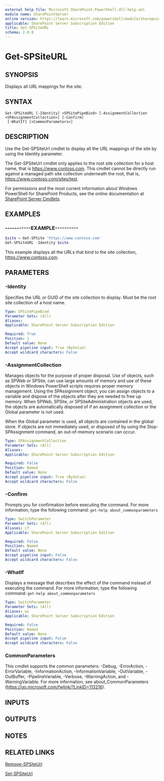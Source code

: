 ```yaml
---
external help file: Microsoft.SharePoint.PowerShell.dll-help.xml
module name: SharePointServer
online version: https://learn.microsoft.com/powershell/module/sharepoint-server/get-spsiteurl
applicable: SharePoint Server Subscription Edition
title: Get-SPSiteURL
schema: 2.0.0
---
```


# Get-SPSiteURL

## SYNOPSIS

Displays all URL mappings for the site.



## SYNTAX

```
Get-SPSiteURL [-Identity] <SPSitePipeBind> [-AssignmentCollection <SPAssignmentCollection>] [-Confirm]
 [-WhatIf] [<CommonParameters>]
```

## DESCRIPTION
Use the Get-SPSiteUrl cmdlet to display all the URL mappings of the site by using the Identity parameter.

The Get-SPSiteUrl cmdlet only applies to the root site collection for a host name, that is https://www.contoso.com.
This cmdlet cannot be directly run against a managed path site collection underneath the root, that is, https://www.contoso.com/sites/test.

For permissions and the most current information about Windows PowerShell for SharePoint Products, see the online documentation at [SharePoint Server Cmdlets](https://learn.microsoft.com/powershell/sharepoint/sharepoint-server/sharepoint-server-cmdlets).

## EXAMPLES

### -----------EXAMPLE----------
```powershell
$site = Get-SPSite 'https://www.contoso.com'
Get-SPSiteURL -Identity $site
```

This example displays all the URLs that bind to the site collection, https://www.contoso.com.

## PARAMETERS

### -Identity
Specifies the URL or GUID of the site collection to display.
Must be the root site collection of a host name.

```yaml
Type: SPSitePipeBind
Parameter Sets: (All)
Aliases: 
Applicable: SharePoint Server Subscription Edition

Required: True
Position: 1
Default value: None
Accept pipeline input: True (ByValue)
Accept wildcard characters: False
```

### -AssignmentCollection
Manages objects for the purpose of proper disposal.
Use of objects, such as SPWeb or SPSite, can use large amounts of memory and use of these objects in Windows PowerShell scripts requires proper memory management.
Using the SPAssignment object, you can assign objects to a variable and dispose of the objects after they are needed to free up memory.
When SPWeb, SPSite, or SPSiteAdministration objects are used, the objects are automatically disposed of if an assignment collection or the Global parameter is not used.

When the Global parameter is used, all objects are contained in the global store.
If objects are not immediately used, or disposed of by using the Stop-SPAssignment command, an out-of-memory scenario can occur.

```yaml
Type: SPAssignmentCollection
Parameter Sets: (All)
Aliases: 
Applicable: SharePoint Server Subscription Edition

Required: False
Position: Named
Default value: None
Accept pipeline input: True (ByValue)
Accept wildcard characters: False
```

### -Confirm
Prompts you for confirmation before executing the command.
For more information, type the following command: `get-help about_commonparameters`

```yaml
Type: SwitchParameter
Parameter Sets: (All)
Aliases: cf
Applicable: SharePoint Server Subscription Edition

Required: False
Position: Named
Default value: None
Accept pipeline input: False
Accept wildcard characters: False
```

### -WhatIf
Displays a message that describes the effect of the command instead of executing the command.
For more information, type the following command: `get-help about_commonparameters`

```yaml
Type: SwitchParameter
Parameter Sets: (All)
Aliases: wi
Applicable: SharePoint Server Subscription Edition

Required: False
Position: Named
Default value: None
Accept pipeline input: False
Accept wildcard characters: False
```

### CommonParameters
This cmdlet supports the common parameters: -Debug, -ErrorAction, -ErrorVariable, -InformationAction, -InformationVariable, -OutVariable, -OutBuffer, -PipelineVariable, -Verbose, -WarningAction, and -WarningVariable. For more information, see about_CommonParameters (https://go.microsoft.com/fwlink/?LinkID=113216).

## INPUTS

## OUTPUTS

## NOTES

## RELATED LINKS

[Remove-SPSiteUrl](Remove-SPSiteUrl.md)

[Set-SPSiteUrl](Set-SPSiteUrl.md)
